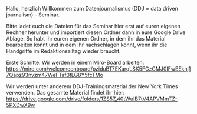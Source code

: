 Hallo, 
herzlich Willkommen zum Datenjournalismus (DDJ = data driven journalism) - Seminar. 

Bitte ladet euch die Dateien für das Seminar hier erst auf euren eigenen Rechner herunter und importiert diesen Ordner dann in eure Google Drive Ablage.
So habt ihr euren eigenen Ordner, in dem ihr das Material bearbeiten könnt und in dem ihr nachschlagen könnt, wenn ihr die Handgriffe im Redaktionsalltag wieder braucht.

Erste Schritte: 
Wir werden in einem Miro-Board arbeiten:
https://miro.com/welcomeonboard/pziduBT7EKarqLSK5FGzGMJ0IFwEEknj17Qapz93nvzm47WeFTaf3tLG8Y5fcTMo

Wir werden unter anderem DDJ-Trainingsmaterial der New York Times verwenden. Das gesamte Material findet ihr hier: 
https://drive.google.com/drive/folders/1ZS57_40tWuIB7tV4APVMmTZ-5PXDwX9w
